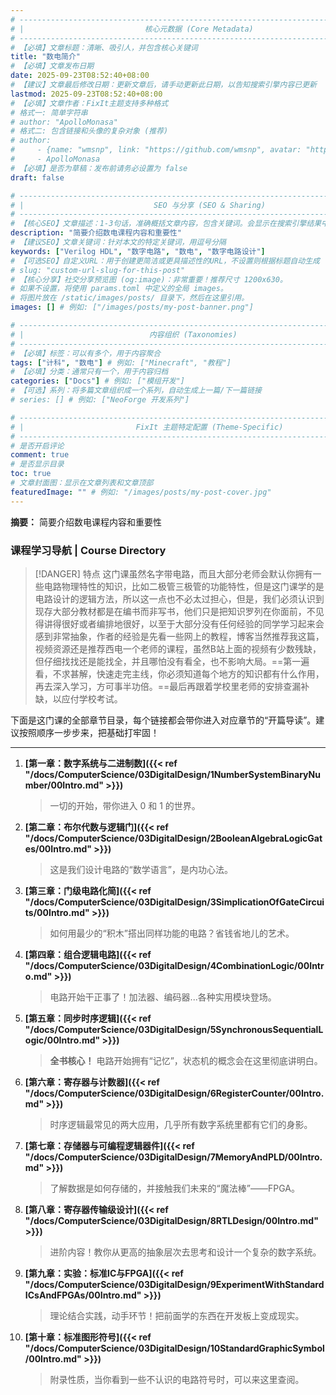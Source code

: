 ```yaml
---
# -------------------------------------------------------------------------------------
# |                           核心元数据 (Core Metadata)                            |
# -------------------------------------------------------------------------------------
# 【必填】文章标题：清晰、吸引人，并包含核心关键词
title: "数电简介"
# 【必填】文章发布日期
date: 2025-09-23T08:52:40+08:00
# 【建议】文章最后修改日期：更新文章后，请手动更新此日期，以告知搜索引擎内容已更新
lastmod: 2025-09-23T08:52:40+08:00
# 【必填】文章作者：FixIt主题支持多种格式
# 格式一: 简单字符串
# author: "ApolloMonasa"
# 格式二: 包含链接和头像的复杂对象 (推荐)
# author:
#     - {name: "wmsnp", link: "https://github.com/wmsnp", avatar: "https://i.ooxx.ooo/i/ZGM0M.jpg"}
#     - ApolloMonasa
# 【必填】是否为草稿：发布前请务必设置为 false
draft: false

# -------------------------------------------------------------------------------------
# |                             SEO 与分享 (SEO & Sharing)                           |
# -------------------------------------------------------------------------------------
# 【核心SEO】文章描述：1-3句话，准确概括文章内容，包含关键词。会显示在搜索引擎结果中。
description: "简要介绍数电课程内容和重要性"
# 【建议SEO】文章关键词：针对本文的特定关键词，用逗号分隔
keywords: ["Verilog HDL", "数字电路", "数电", "数字电路设计"]
# 【可选SEO】自定义URL：用于创建更简洁或更具描述性的URL，不设置则根据标题自动生成
# slug: "custom-url-slug-for-this-post"
# 【核心分享】社交分享预览图 (og:image)：非常重要！推荐尺寸 1200x630。
# 如果不设置，将使用 params.toml 中定义的全局 images。
# 将图片放在 /static/images/posts/ 目录下，然后在这里引用。
images: [] # 例如: ["/images/posts/my-post-banner.png"]

# -------------------------------------------------------------------------------------
# |                            内容组织 (Taxonomies)                               |
# -------------------------------------------------------------------------------------
# 【必填】标签：可以有多个，用于内容聚合
tags: ["计科", "数电"] # 例如: ["Minecraft", "教程"]
# 【必填】分类：通常只有一个，用于内容归档
categories: ["Docs"] # 例如: ["模组开发"]
# 【可选】系列：将多篇文章组织成一个系列，自动生成上一篇/下一篇链接
# series: [] # 例如: ["NeoForge 开发系列"]

# -------------------------------------------------------------------------------------
# |                         FixIt 主题特定配置 (Theme-Specific)                     |
# -------------------------------------------------------------------------------------
# 是否开启评论
comment: true
# 是否显示目录
toc: true
# 文章封面图：显示在文章列表和文章顶部
featuredImage: "" # 例如: "/images/posts/my-post-cover.jpg"
---
```


**摘要：** 简要介绍数电课程内容和重要性

<!--more-->


### **课程学习导航 | Course Directory**

> [!DANGER] 特点
> 这门课虽然名字带电路，而且大部分老师会默认你拥有一些电路物理特性的知识，比如二极管三极管的功能特性，但是这门课学的是电路设计的逻辑方法，所以这一点也不必太过担心，但是，我们必须认识到现存大部分教材都是在编书而非写书，他们只是把知识罗列在你面前，不见得讲得很好或者编排地很好，以至于大部分没有任何经验的同学学习起来会感到非常抽象，作者的经验是先看一些网上的教程，博客当然推荐我这篇，视频资源还是推荐西电一个老师的课程，虽然B站上面的视频有少数残缺，但仔细找找还是能找全，并且哪怕没有看全，也不影响大局。==第一遍看，不求甚解，快速走完主线，你必须知道每个地方的知识都有什么作用，再去深入学习，方可事半功倍。==最后再跟着学校里老师的安排查漏补缺，以应付学校考试。

下面是这门课的全部章节目录，每个链接都会带你进入对应章节的“开篇导读”。建议按照顺序一步步来，把基础打牢固！

---
1.  **[第一章：数字系统与二进制数]({{< ref "/docs/ComputerScience/03DigitalDesign/1NumberSystemBinaryNumber/00Intro.md" >}})**
    > 一切的开始，带你进入 0 和 1 的世界。

2.  **[第二章：布尔代数与逻辑门]({{< ref "/docs/ComputerScience/03DigitalDesign/2BooleanAlgebraLogicGates/00Intro.md" >}})**
    > 这是我们设计电路的“数学语言”，是内功心法。

3.  **[第三章：门级电路化简]({{< ref "/docs/ComputerScience/03DigitalDesign/3SimplicationOfGateCircuits/00Intro.md" >}})**
    > 如何用最少的“积木”搭出同样功能的电路？省钱省地儿的艺术。

4.  **[第四章：组合逻辑电路]({{< ref "/docs/ComputerScience/03DigitalDesign/4CombinationLogic/00Intro.md" >}})**
    > 电路开始干正事了！加法器、编码器...各种实用模块登场。

5.  **[第五章：同步时序逻辑]({{< ref "/docs/ComputerScience/03DigitalDesign/5SynchronousSequentialLogic/00Intro.md" >}})**
    > **全书核心！** 电路开始拥有“记忆”，状态机的概念会在这里彻底讲明白。

6.  **[第六章：寄存器与计数器]({{< ref "/docs/ComputerScience/03DigitalDesign/6RegisterCounter/00Intro.md" >}})**
    > 时序逻辑最常见的两大应用，几乎所有数字系统里都有它们的身影。

7.  **[第七章：存储器与可编程逻辑器件]({{< ref "/docs/ComputerScience/03DigitalDesign/7MemoryAndPLD/00Intro.md" >}})**
    > 了解数据是如何存储的，并接触我们未来的“魔法棒”——FPGA。

8.  **[第八章：寄存器传输级设计]({{< ref "/docs/ComputerScience/03DigitalDesign/8RTLDesign/00Intro.md" >}})**
    > 进阶内容！教你从更高的抽象层次去思考和设计一个复杂的数字系统。

9.  **[第九章：实验：标准IC与FPGA]({{< ref "/docs/ComputerScience/03DigitalDesign/9ExperimentWithStandardICsAndFPGAs/00Intro.md" >}})**
    > 理论结合实践，动手环节！把前面学的东西在开发板上变成现实。

10. **[第十章：标准图形符号]({{< ref "/docs/ComputerScience/03DigitalDesign/10StandardGraphicSymbol/00Intro.md" >}})**
    > 附录性质，当你看到一些不认识的电路符号时，可以来这里查阅。